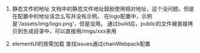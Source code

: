 1. 静态文件的地址
  文档中的静态文件地址鼓励使用相对地址，这个没问题。但是在配置中的地址该怎么写并没有示例。
  在logo配置中，示例是'/assets/img/logo.png'，但是没用。
  通过build后，public的文件被直接拷贝到生成目录中，可以直接用/imgs/xxx来用
  
2. elementUI的按需加载
  查找issues通过chainWebpack配置
  